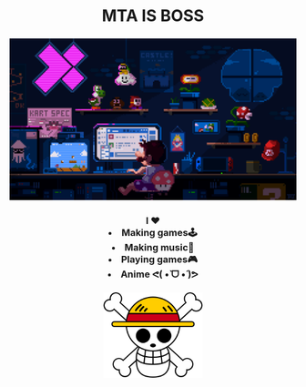
<h1 align="center"> MTA IS BOSS</h1>

###

<div align="center" >
  <img height="" src="https://github.com/MTAISBOSS/MTAISBOSS/blob/main/pixel-jeff-mario.gif"/>

</div>

###

<div align="center">
  <h3>
    I ♥️
    <li>
    Making games🕹️
    </li>
     <li>
    Making music🎹
    </li>
     <li>
    Playing games🎮
    </li>
     <li>
    Anime ᕙ(  •̀ ᗜ •́  )ᕗ
    </li>
  </h3>
</div>

###

<div>
  <div align="center">
    <img height="150" src="https://github.com/MTAISBOSS/MTAISBOSS/blob/main/483-4832657_one-piece-flag-hd-png-download.png"/>
  </div>
</div>

###
